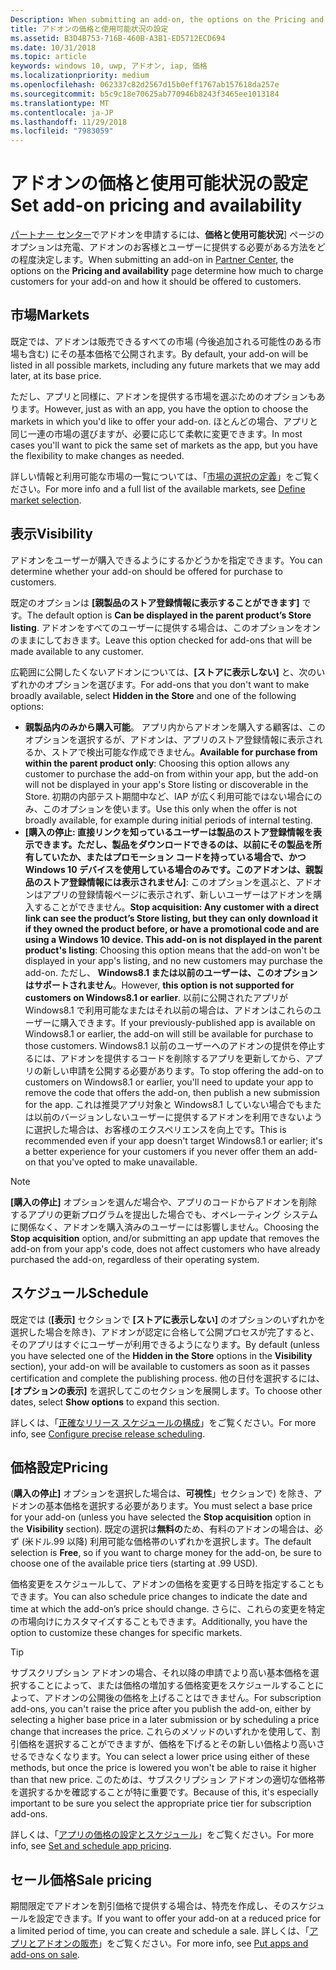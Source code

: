 ```yaml
---
Description: When submitting an add-on, the options on the Pricing and availability page determine what to charge for your add-on and how it should be offered to customers.
title: アドオンの価格と使用可能状況の設定
ms.assetid: B3D4B753-716B-460B-A3B1-ED5712ECD694
ms.date: 10/31/2018
ms.topic: article
keywords: windows 10, uwp, アドオン, iap, 価格
ms.localizationpriority: medium
ms.openlocfilehash: 062337c82d2567d15b0eff1767ab157618da257e
ms.sourcegitcommit: b5c9c18e70625ab770946b8243f3465ee1013184
ms.translationtype: MT
ms.contentlocale: ja-JP
ms.lasthandoff: 11/29/2018
ms.locfileid: "7983059"
---
```

# <a name="set-add-on-pricing-and-availability"></a><span data-ttu-id="3667f-103">アドオンの価格と使用可能状況の設定</span><span class="sxs-lookup"><span data-stu-id="3667f-103">Set add-on pricing and availability</span></span>

<span data-ttu-id="3667f-104">[パートナー センター](https://partner.microsoft.com/dashboard)でアドオンを申請するには、**価格と使用可能状況**] ページのオプションは充電、アドオンのお客様とユーザーに提供する必要がある方法をどの程度決定します。</span><span class="sxs-lookup"><span data-stu-id="3667f-104">When submitting an add-on in [Partner Center](https://partner.microsoft.com/dashboard), the options on the **Pricing and availability** page determine how much to charge customers for your add-on and how it should be offered to customers.</span></span>

## <a name="markets"></a><span data-ttu-id="3667f-105">市場</span><span class="sxs-lookup"><span data-stu-id="3667f-105">Markets</span></span>

<span data-ttu-id="3667f-106">既定では、アドオンは販売できるすべての市場 (今後追加される可能性のある市場も含む) にその基本価格で公開されます。</span><span class="sxs-lookup"><span data-stu-id="3667f-106">By default, your add-on will be listed in all possible markets, including any future markets that we may add later, at its base price.</span></span>

<span data-ttu-id="3667f-107">ただし、アプリと同様に、アドオンを提供する市場を選ぶためのオプションもあります。</span><span class="sxs-lookup"><span data-stu-id="3667f-107">However, just as with an app, you have the option to choose the markets in which you'd like to offer your add-on.</span></span> <span data-ttu-id="3667f-108">ほとんどの場合、アプリと同じ一連の市場の選びますが、必要に応じて柔軟に変更できます。</span><span class="sxs-lookup"><span data-stu-id="3667f-108">In most cases you'll want to pick the same set of markets as the app, but you have the flexibility to make changes as needed.</span></span> 

<span data-ttu-id="3667f-109">詳しい情報と利用可能な市場の一覧については、「[市場の選択の定義](define-pricing-and-market-selection.md)」をご覧ください。</span><span class="sxs-lookup"><span data-stu-id="3667f-109">For more info and a full list of the available markets, see [Define market selection](define-pricing-and-market-selection.md).</span></span>

## <a name="visibility"></a><span data-ttu-id="3667f-110">表示</span><span class="sxs-lookup"><span data-stu-id="3667f-110">Visibility</span></span>

<span data-ttu-id="3667f-111">アドオンをユーザーが購入できるようにするかどうかを指定できます。</span><span class="sxs-lookup"><span data-stu-id="3667f-111">You can determine whether your add-on should be offered for purchase to customers.</span></span> 

<span data-ttu-id="3667f-112">既定のオプションは **[親製品のストア登録情報に表示することができます]** です。</span><span class="sxs-lookup"><span data-stu-id="3667f-112">The default option is **Can be displayed in the parent product’s Store listing**.</span></span> <span data-ttu-id="3667f-113">アドオンをすべてのユーザーに提供する場合は、このオプションをオンのままにしておきます。</span><span class="sxs-lookup"><span data-stu-id="3667f-113">Leave this option checked for add-ons that will be made available to any customer.</span></span> 

<span data-ttu-id="3667f-114">広範囲に公開したくないアドオンについては、**[ストアに表示しない]** と、次のいずれかのオプションを選びます。</span><span class="sxs-lookup"><span data-stu-id="3667f-114">For add-ons that you don't want to make broadly available, select **Hidden in the Store** and one of the following options:</span></span>

-   <span data-ttu-id="3667f-115">**親製品内のみから購入可能**。 アプリ内からアドオンを購入する顧客は、このオプションを選択するが、アドオンは、アプリのストア登録情報に表示されるか、ストアで検出可能な作成できません。</span><span class="sxs-lookup"><span data-stu-id="3667f-115">**Available for purchase from within the parent product only**: Choosing this option allows any customer to purchase the add-on from within your app, but the add-on will not be displayed in your app's Store listing or discoverable in the Store.</span></span> <span data-ttu-id="3667f-116">初期の内部テスト期間中など、IAP が広く利用可能ではない場合にのみ、このオプションを使います。</span><span class="sxs-lookup"><span data-stu-id="3667f-116">Use this only when the offer is not broadly available, for example during initial periods of internal testing.</span></span>
-   <span data-ttu-id="3667f-117">**[購入の停止: 直接リンクを知っているユーザーは製品のストア登録情報を表示できます。ただし、製品をダウンロードできるのは、以前にその製品を所有していたか、またはプロモーション コードを持っている場合で、かつ Windows 10 デバイスを使用している場合のみです。このアドオンは、親製品のストア登録情報には表示されません]**: このオプションを選ぶと、アドオンはアプリの登録情報ページに表示されず、新しいユーザーはアドオンを購入することができません。</span><span class="sxs-lookup"><span data-stu-id="3667f-117">**Stop acquisition: Any customer with a direct link can see the product’s Store listing, but they can only download it if they owned the product before, or have a promotional code and are using a Windows 10 device. This add-on is not displayed in the parent product's listing**: Choosing this option means that the add-on won't be displayed in your app's listing, and no new customers may purchase the add-on.</span></span> <span data-ttu-id="3667f-118">ただし、 **Windows8.1 または以前のユーザーは、このオプションはサポートされません**。</span><span class="sxs-lookup"><span data-stu-id="3667f-118">However, **this option is not supported for customers on Windows8.1 or earlier**.</span></span> <span data-ttu-id="3667f-119">以前に公開されたアプリが Windows8.1 で利用可能なまたはそれ以前の場合は、アドオンはこれらのユーザーに購入できます。</span><span class="sxs-lookup"><span data-stu-id="3667f-119">If your previously-published app is available on Windows8.1 or earlier, the add-on will still be available for purchase to those customers.</span></span> <span data-ttu-id="3667f-120">Windows8.1 以前のユーザーへのアドオンの提供を停止するには、アドオンを提供するコードを削除するアプリを更新してから、アプリの新しい申請を公開する必要があります。</span><span class="sxs-lookup"><span data-stu-id="3667f-120">To stop offering the add-on to customers on Windows8.1 or earlier, you'll need to update your app to remove the code that offers the add-on, then publish a new submission for the app.</span></span> <span data-ttu-id="3667f-121">これは推奨アプリ対象と Windows8.1 していない場合でもまたは以前のバージョンしないユーザーに提供するアドオンを利用できないように選択した場合は、お客様のエクスペリエンスを向上です。</span><span class="sxs-lookup"><span data-stu-id="3667f-121">This is recommended even if your app doesn't target Windows8.1 or earlier; it's a better experience for your customers if you never offer them an add-on that you've opted to make unavailable.</span></span>
    
 > [!NOTE] 
 > <span data-ttu-id="3667f-122">**[購入の停止]** オプションを選んだ場合や、アプリのコードからアドオンを削除するアプリの更新プログラムを提出した場合でも、オペレーティング システムに関係なく、アドオンを購入済みのユーザーには影響しません。</span><span class="sxs-lookup"><span data-stu-id="3667f-122">Choosing the **Stop acquisition** option, and/or submitting an app update that removes the add-on from your app's code, does not affect customers who have already purchased the add-on, regardless of their operating system.</span></span>


## <a name="schedule"></a><span data-ttu-id="3667f-123">スケジュール</span><span class="sxs-lookup"><span data-stu-id="3667f-123">Schedule</span></span>

<span data-ttu-id="3667f-124">既定では (**[表示]** セクションで **[ストアに表示しない]** のオプションのいずれかを選択した場合を除き)、アドオンが認定に合格して公開プロセスが完了すると、そのアプリはすぐにユーザーが利用できるようになります。</span><span class="sxs-lookup"><span data-stu-id="3667f-124">By default (unless you have selected one of the **Hidden in the Store** options in the **Visibility** section), your add-on will be available to customers as soon as it passes certification and complete the publishing process.</span></span> <span data-ttu-id="3667f-125">他の日付を選択するには、**[オプションの表示]** を選択してこのセクションを展開します。</span><span class="sxs-lookup"><span data-stu-id="3667f-125">To choose other dates, select **Show options** to expand this section.</span></span> 

<span data-ttu-id="3667f-126">詳しくは、「[正確なリリース スケジュールの構成](configure-precise-release-scheduling.md)」をご覧ください。</span><span class="sxs-lookup"><span data-stu-id="3667f-126">For more info, see [Configure precise release scheduling](configure-precise-release-scheduling.md).</span></span>


## <a name="pricing"></a><span data-ttu-id="3667f-127">価格設定</span><span class="sxs-lookup"><span data-stu-id="3667f-127">Pricing</span></span>

<span data-ttu-id="3667f-128">(**購入の停止]** オプションを選択した場合は、**可視性**」セクションで) を除き、アドオンの基本価格を選択する必要があります。</span><span class="sxs-lookup"><span data-stu-id="3667f-128">You must select a base price for your add-on (unless you have selected the **Stop acquisition** option in the **Visibility** section).</span></span> <span data-ttu-id="3667f-129">既定の選択は**無料の**ため、有料のアドオンの場合は、必ず (米ドル.99 以降) 利用可能な価格帯のいずれかを選択します。</span><span class="sxs-lookup"><span data-stu-id="3667f-129">The default selection is **Free**, so if you want to charge money for the add-on, be sure to choose one of the available price tiers (starting at .99 USD).</span></span>

<span data-ttu-id="3667f-130">価格変更をスケジュールして、アドオンの価格を変更する日時を指定することもできます。</span><span class="sxs-lookup"><span data-stu-id="3667f-130">You can also schedule price changes to indicate the date and time at which the add-on’s price should change.</span></span> <span data-ttu-id="3667f-131">さらに、これらの変更を特定の市場向けにカスタマイズすることもできます。</span><span class="sxs-lookup"><span data-stu-id="3667f-131">Additionally, you have the option to customize these changes for specific markets.</span></span> 

> [!TIP]
> <span data-ttu-id="3667f-132">サブスクリプション アドオンの場合、それ以降の申請でより高い基本価格を選択することによって、または価格の増加する価格変更をスケジュールすることによって、アドオンの公開後の価格を上げることはできません。</span><span class="sxs-lookup"><span data-stu-id="3667f-132">For subscription add-ons, you can't raise the price after you publish the add-on, either by selecting a higher base price in a later submission or by scheduling a price change that increases the price.</span></span> <span data-ttu-id="3667f-133">これらのメソッドのいずれかを使用して、割引価格を選択することができますが、価格を下げるとその新しい価格より高いさせるできなくなります。</span><span class="sxs-lookup"><span data-stu-id="3667f-133">You can select a lower price using either of these methods, but once the price is lowered you won't be able to raise it higher than that new price.</span></span> <span data-ttu-id="3667f-134">このためは、サブスクリプション アドオンの適切な価格帯を選択するかを確認することが特に重要です。</span><span class="sxs-lookup"><span data-stu-id="3667f-134">Because of this, it's especially important to be sure you select the appropriate price tier for subscription add-ons.</span></span> 

<span data-ttu-id="3667f-135">詳しくは、「[アプリの価格の設定とスケジュール](set-and-schedule-app-pricing.md)」をご覧ください。</span><span class="sxs-lookup"><span data-stu-id="3667f-135">For more info, see [Set and schedule app pricing](set-and-schedule-app-pricing.md).</span></span>


## <a name="sale-pricing"></a><span data-ttu-id="3667f-136">セール価格</span><span class="sxs-lookup"><span data-stu-id="3667f-136">Sale pricing</span></span>

<span data-ttu-id="3667f-137">期間限定でアドオンを割引価格で提供する場合は、特売を作成し、そのスケジュールを設定できます。</span><span class="sxs-lookup"><span data-stu-id="3667f-137">If you want to offer your add-on at a reduced price for a limited period of time, you can create and schedule a sale.</span></span> <span data-ttu-id="3667f-138">詳しくは、「[アプリとアドオンの販売](put-apps-and-add-ons-on-sale.md)」をご覧ください。</span><span class="sxs-lookup"><span data-stu-id="3667f-138">For more info, see [Put apps and add-ons on sale](put-apps-and-add-ons-on-sale.md).</span></span>



